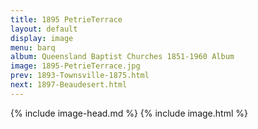 ```yaml
---
title: 1895 PetrieTerrace
layout: default
display: image
menu: barq
album: Queensland Baptist Churches 1851-1960 Album
image: 1895-PetrieTerrace.jpg
prev: 1893-Townsville-1875.html
next: 1897-Beaudesert.html
---
```

{% include image-head.md %}
{% include image.html %}